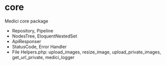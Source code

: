 # core
Medici core package

- Repository, Pipeline
- NodesTree, EloquentNestedSet
- ApiResponser
- StatusCode, Error Handler
- File Helpers.php: upload_images, resize_image, upload_private_images, get_url_private, medici_logger
